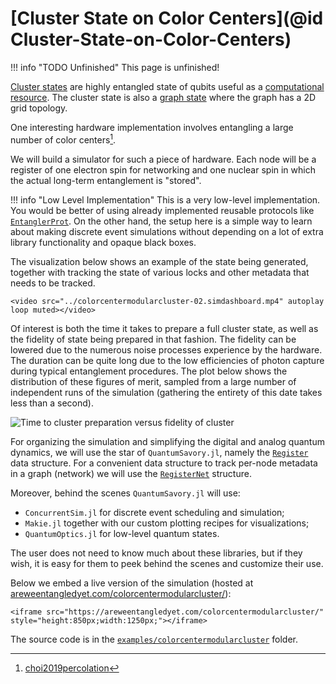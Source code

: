 # [Cluster State on Color Centers](@id Cluster-State-on-Color-Centers)

!!! info "TODO Unfinished"
    This page is unfinished!

[Cluster states](https://en.wikipedia.org/wiki/Cluster_state) are highly entangled state of qubits useful as a [computational resource](https://en.wikipedia.org/wiki/One-way_quantum_computer).
The cluster state is also a [graph state](https://en.wikipedia.org/wiki/Graph_state) where the graph has a 2D grid topology.

One interesting hardware implementation involves entangling a large number of color centers[^1].

[^1]: [choi2019percolation](@cite)

We will build a simulator for such a piece of hardware.
Each node will be a register of one electron spin for networking and one nuclear spin in which the actual long-term entanglement is "stored".

!!! info "Low Level Implementation"
    This is a very low-level implementation. You would be better of using already implemented reusable protocols like [`EntanglerProt`](https://qs.quantumsavory.org/dev/API_ProtocolZoo/#QuantumSavory.ProtocolZoo.EntanglerProt). On the other hand, the setup here is a simple way to learn about making discrete event simulations without depending on a lot of extra library functionality and opaque black boxes.

The visualization below shows an example of the state being generated, together with tracking the state of various locks and other metadata that needs to be tracked.

```@raw html
<video src="../colorcentermodularcluster-02.simdashboard.mp4" autoplay loop muted></video>
```

Of interest is both the time it takes to prepare a full cluster state, as well as the fidelity of state being prepared in that fashion.
The fidelity can be lowered due to the numerous noise processes experience by the hardware.
The duration can be quite long due to the low efficiencies of photon capture during typical entanglement procedures.
The plot below shows the distribution of these figures of merit, sampled from a large number of independent runs of the simulation (gathering the entirety of this date takes less than a second).

![Time to cluster preparation versus fidelity of cluster](./colorcentermodularcluster-01.timetoconnection.png)

For organizing the simulation and simplifying the digital and analog quantum dynamics,
we will use the star of `QuantumSavory.jl`, namely the [`Register`](@ref) data structure.
For a convenient data structure to track per-node metadata in a graph (network) we will use the [`RegisterNet`](@ref) structure.

Moreover, behind the scenes `QuantumSavory.jl` will use:

- `ConcurrentSim.jl` for discrete event scheduling and simulation;
- `Makie.jl` together with our custom plotting recipes for visualizations;
- `QuantumOptics.jl` for low-level quantum states.

The user does not need to know much about these libraries, but if they wish, it is easy for them to peek behind the scenes and customize their use.

Below we embed a live version of the simulation (hosted at [areweentangledyet.com/colorcentermodularcluster/](https://areweentangledyet.com/colorcentermodularcluster/)):

```@raw html
<iframe src="https://areweentangledyet.com/colorcentermodularcluster/" style="height:850px;width:1250px;"></iframe>
```

The source code is in the [`examples/colorcentermodularcluster`](https://github.com/QuantumSavory/QuantumSavory.jl/tree/master/examples/colorcentermodularcluster) folder.